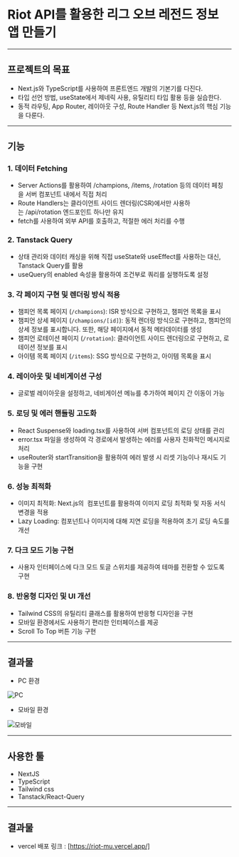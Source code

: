 # Riot API를 활용한 리그 오브 레전드 정보 앱 만들기
----
## 프로젝트의 목표
- Next.js와 TypeScript를 사용하여 프론트엔드 개발의 기본기를 다진다.
- 타입 선언 방법, useState에서 제네릭 사용, 유틸리티 타입 활용 등을 실습한다.
- 동적 라우팅, App Router, 레이아웃 구성, Route Handler 등 Next.js의 핵심 기능을 다룬다.
----
## 기능
### 1. 데이터 Fetching
- Server Actions를 활용하여 /champions, /items, /rotation 등의 데이터 페칭을 서버 컴포넌트 내에서 직접 처리
- Route Handlers는 클라이언트 사이드 렌더링(CSR)에서만 사용하는 /api/rotation 엔드포인트 하나만 유지
- fetch를 사용하여 외부 API를 호출하고, 적절한 에러 처리를 수행

### 2. Tanstack Query
- 상태 관리와 데이터 캐싱을 위해 직접 useState와 useEffect를 사용하는 대신, Tanstack Query를 활용
- useQuery의 enabled 속성을 활용하여 조건부로 쿼리를 실행하도록 설정

### 3. 각 페이지 구현 및 렌더링 방식 적용
- 챔피언 목록 페이지 (`/champions`): ISR 방식으로 구현하고, 챔피언 목록을 표시
- 챔피언 상세 페이지 (`/champions/[id]`): 동적 렌더링 방식으로 구현하고, 챔피언의 상세 정보를 표시합니다. 또한, 해당 페이지에서 동적 메타데이터를 생성
- 챔피언 로테이션 페이지 (`/rotation`): 클라이언트 사이드 렌더링으로 구현하고, 로테이션 정보를 표시
- 아이템 목록 페이지 (`/items`): SSG 방식으로 구현하고, 아이템 목록을 표시
  
### 4. 레이아웃 및 네비게이션 구성
- 글로벌 레이아웃을 설정하고, 네비게이션 메뉴를 추가하여 페이지 간 이동이 가능

### 5. 로딩 및 에러 핸들링 고도화
- React Suspense와 loading.tsx를 사용하여 서버 컴포넌트의 로딩 상태를 관리
- error.tsx 파일을 생성하여 각 경로에서 발생하는 에러를 사용자 친화적인 메시지로 처리
- useRouter와 startTransition을 활용하여 에러 발생 시 리셋 기능이나 재시도 기능을 구현

### 6. 성능 최적화
- 이미지 최적화: Next.js의 <Image> 컴포넌트를 활용하여 이미지 로딩 최적화 및 자동 서식 변경을 적용
- Lazy Loading: 컴포넌트나 이미지에 대해 지연 로딩을 적용하여 초기 로딩 속도를 개선

### 7. 다크 모드 기능 구현
- 사용자 인터페이스에 다크 모드 토글 스위치를 제공하여 테마를 전환할 수 있도록 구현

### 8. 반응형 디자인 및 UI 개선
- Tailwind CSS의 유틸리티 클래스를 활용하여 반응형 디자인을 구현
- 모바일 환경에서도 사용하기 편리한 인터페이스를 제공
- Scroll To Top 버튼 기능 구현
----
## 결과물
- PC 환경

![PC](https://github.com/user-attachments/assets/11dab9c3-486b-4f65-a47f-4509758845b8)

- 모바일 환경

![모바일](https://github.com/user-attachments/assets/c5f68a1f-defe-4a6c-ab6a-9e403fce2a9e)

----
## 사용한 툴
- NextJS
- TypeScript
- Tailwind css
- Tanstack/React-Query
----
## 결과물
- vercel 배포 링크 : [https://riot-mu.vercel.app/]
